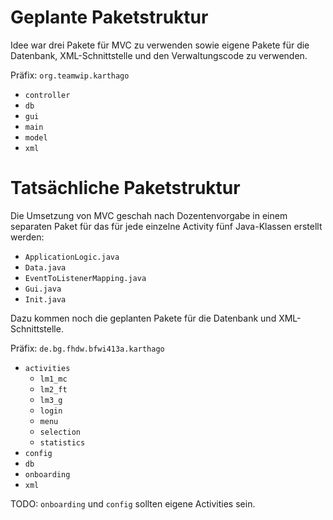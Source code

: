 # Geplante Paketstruktur #

Idee war drei Pakete für MVC zu verwenden sowie eigene Pakete für die
Datenbank, XML-Schnittstelle und den Verwaltungscode zu verwenden.

Präfix: `org.teamwip.karthago`

- `controller`
- `db`
- `gui`
- `main`
- `model`
- `xml`

# Tatsächliche Paketstruktur #

Die Umsetzung von MVC geschah nach Dozentenvorgabe in einem separaten
Paket für das für jede einzelne Activity fünf Java-Klassen erstellt
werden:

- `ApplicationLogic.java`
- `Data.java`
- `EventToListenerMapping.java`
- `Gui.java`
- `Init.java`

Dazu kommen noch die geplanten Pakete für die Datenbank und
XML-Schnittstelle.

Präfix: `de.bg.fhdw.bfwi413a.karthago`

- `activities`
  - `lm1_mc`
  - `lm2_ft`
  - `lm3_g`
  - `login`
  - `menu`
  - `selection`
  - `statistics`
- `config`
- `db`
- `onboarding`
- `xml`

TODO: `onboarding` und `config` sollten eigene Activities sein.
